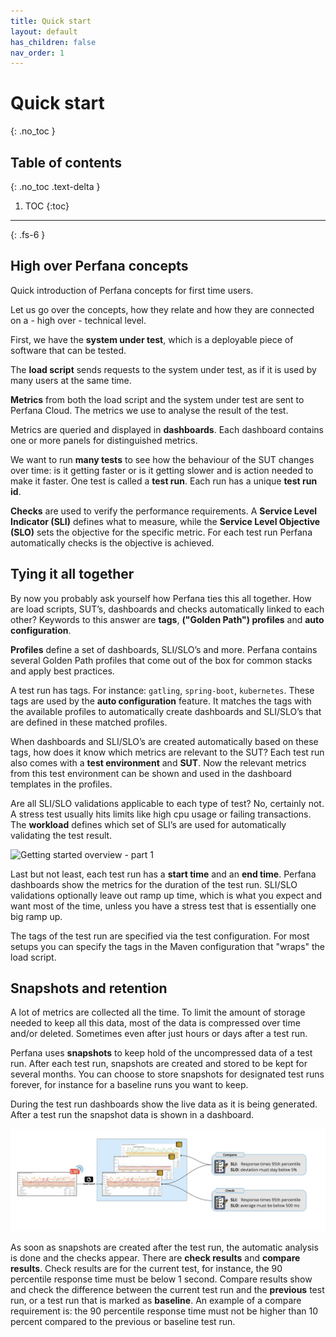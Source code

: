 ```yaml
---
title: Quick start
layout: default
has_children: false
nav_order: 1
---
```


# Quick start
{: .no_toc }

## Table of contents
{: .no_toc .text-delta }

1. TOC
{:toc}

---

{: .fs-6 }

## High over Perfana concepts

Quick introduction of Perfana concepts for first time users.

Let us go over the concepts, how they relate and how they are connected 
on a - high over - technical level.

First, we have the __system under test__, which is a deployable piece of software that can be tested.

The __load script__ sends requests to the system under test, as if it is used by many users 
at the same time.

__Metrics__ from both the load script and the system under test are sent to Perfana Cloud. 
The metrics we use to analyse the result of the test.

Metrics are queried and displayed in __dashboards__. Each dashboard contains one or more panels 
for distinguished metrics.

We want to run __many tests__ to see how the behaviour of the SUT changes over time: is it 
getting faster or is it getting slower and is action needed to make it faster.
One test is called a __test run__. Each run has a unique __test run id__.

__Checks__ are used to verify the performance requirements. A __Service Level Indicator (SLI)__ 
defines what to measure, while the __Service Level Objective (SLO)__ sets the objective for 
the specific metric. For each test run Perfana automatically checks is the objective is achieved.

## Tying it all together

By now you probably ask yourself how Perfana ties this all together. How are load scripts, 
SUT’s, dashboards and checks automatically linked to each other? Keywords to this answer are __tags__, 
__("Golden Path") profiles__ and __auto configuration__.

__Profiles__ define a set of dashboards, SLI/SLO’s and more. Perfana contains several Golden Path profiles
that come out of the box for common stacks and apply best practices.

A test run has tags. For instance: `gatling`, `spring-boot`, `kubernetes`. These tags are used by the
__auto configuration__ feature. It matches the tags with the available profiles to automatically create
dashboards and SLI/SLO’s that are defined in these matched profiles.

When dashboards and SLI/SLO’s are created automatically based on these tags, how does it know 
which metrics are relevant to the SUT? Each test run also comes with a __test environment__ and __SUT__.
Now the relevant metrics from this test environment can be shown and used in the dashboard templates in the profiles.

Are all SLI/SLO validations applicable to each type of test? No, certainly not. A stress test usually
hits limits like high cpu usage or failing transactions. The __workload__ defines which set of SLI’s are used for automatically 
validating the test result.

![Getting started overview - part 1](/docs/images/getting-started-overview-1-large.jpg)

Last but not least, each test run has a __start time__ and an __end time__. Perfana dashboards show the
metrics for the duration of the test run. SLI/SLO validations optionally leave out ramp up time, 
which is what you expect and want most of the time, unless you have a stress test that is essentially
one big ramp up.

The tags of the test run are specified via the test configuration. For most setups you can specify the
tags in the Maven configuration that "wraps" the load script. 

## Snapshots and retention

A lot of metrics are collected all the time. To limit the amount of storage needed to keep all
this data, most of the data is compressed over time and/or deleted. Sometimes even after just hours
or days after a test run.

Perfana uses __snapshots__ to keep hold of the uncompressed data of a test run. After each test run,
snapshots are created and stored to be kept for several months. You can choose to store snapshots
for designated test runs forever, for instance for a baseline runs you want to keep.

During the test run dashboards show the live data as it is being generated. After a test run the
snapshot data is shown in a dashboard.

![Getting started overview - part 2](/docs/images/getting-started-overview-2.jpg)

As soon as snapshots are created after the test run, the automatic analysis is done and the checks
appear. There are __check results__ and __compare results__. Check results are for the current test, 
for instance, the 90 percentile response time must be below 1 second. Compare results show and 
check the difference between the current test run and the __previous__ test run, or a test run that
is marked as __baseline__. An example of a compare requirement is: the 90 percentile response time
must not be higher than 10 percent compared to the previous or baseline test run.
